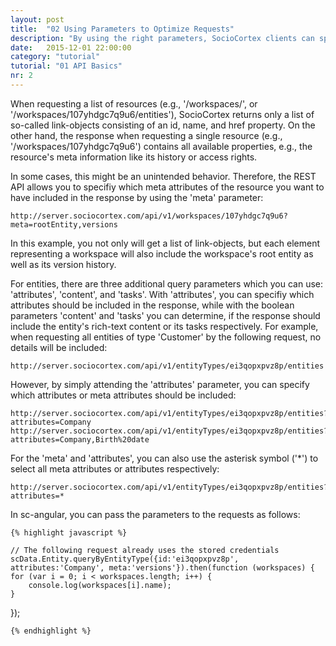 ```yaml
---
layout: post
title:  "02 Using Parameters to Optimize Requests"
description: "By using the right parameters, SocioCortex clients can specify which properties of the resources they really need."
date:   2015-12-01 22:00:00
category: "tutorial"
tutorial: "01 API Basics"
nr: 2
---
```


When requesting a list of resources (e.g., '/workspaces/', or '/workspaces/107yhdgc7q9u6/entities'), SocioCortex returns only a list of so-called link-objects consisting of an id, name, and href property. On the other hand, the response when requesting a single resource (e.g., '/workspaces/107yhdgc7q9u6') contains all available properties, e.g., the resource's meta information like its history or access rights.

In some cases, this might be an unintended behavior. Therefore, the REST API allows you to specifiy which meta attributes of the resource you want to have included in the response by using the 'meta' parameter:

	http://server.sociocortex.com/api/v1/workspaces/107yhdgc7q9u6?meta=rootEntity,versions

In this example, you not only will get a list of link-objects, but each element representing a workspace will also include the workspace's root entity as well as its version history.

For entities, there are three additional query parameters which you can use: 'attributes', 'content', and 'tasks'. With 'attributes', you can specifiy which attributes should be included in the response, while with the boolean parameters 'content' and 'tasks' you can determine, if the response should include the entity's rich-text content or its tasks respectively. For example, when requesting all entities of type 'Customer' by the following request, no details will be included:

	http://server.sociocortex.com/api/v1/entityTypes/ei3qopxpvz8p/entities

However, by simply attending the 'attributes' parameter, you can specify which attributes or meta attributes should be included:

	http://server.sociocortex.com/api/v1/entityTypes/ei3qopxpvz8p/entities?attributes=Company
	http://server.sociocortex.com/api/v1/entityTypes/ei3qopxpvz8p/entities?attributes=Company,Birth%20date
	
For the 'meta' and 'attributes', you can also use the asterisk symbol ('*') to select all meta attributes or attributes respectively:
	
	http://server.sociocortex.com/api/v1/entityTypes/ei3qopxpvz8p/entities?attributes=*

In sc-angular, you can pass the parameters to the requests as follows:

    {% highlight javascript %}    

	// The following request already uses the stored credentials
	scData.Entity.queryByEntityType({id:'ei3qopxpvz8p', attributes:'Company', meta:'versions'}).then(function (workspaces) {
	for (var i = 0; i < workspaces.length; i++) {
		console.log(workspaces[i].name);
	}
});
    
    {% endhighlight %}